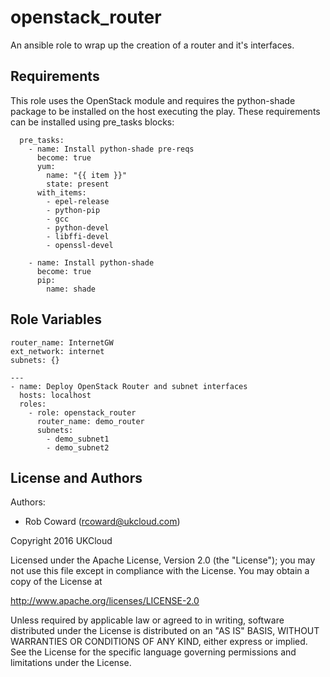 openstack_router
================

An ansible role to wrap up the creation of a router and it's interfaces.

Requirements
------------

This role uses the OpenStack module and requires the python-shade package 
to be installed on the host executing the play. These requirements can be
installed using pre_tasks blocks:
```
  pre_tasks:
    - name: Install python-shade pre-reqs
      become: true
      yum:
        name: "{{ item }}"
        state: present
      with_items:
        - epel-release
        - python-pip
        - gcc
        - python-devel
        - libffi-devel
        - openssl-devel

    - name: Install python-shade
      become: true
      pip:
        name: shade
```

Role Variables
--------------

```
router_name: InternetGW
ext_network: internet
subnets: {}
```

```
---
- name: Deploy OpenStack Router and subnet interfaces
  hosts: localhost
  roles:
    - role: openstack_router
      router_name: demo_router
      subnets:
        - demo_subnet1
        - demo_subnet2
```
License and Authors
-------------------
Authors:
  * Rob Coward (rcoward@ukcloud.com)

Copyright 2016 UKCloud

Licensed under the Apache License, Version 2.0 (the "License"); you may not use this file except in compliance with the License. You may obtain a copy of the License at

http://www.apache.org/licenses/LICENSE-2.0

Unless required by applicable law or agreed to in writing, software distributed under the License is distributed on an "AS IS" BASIS, WITHOUT WARRANTIES OR CONDITIONS OF ANY KIND, either express or implied. See the License for the specific language governing permissions and limitations under the License.
